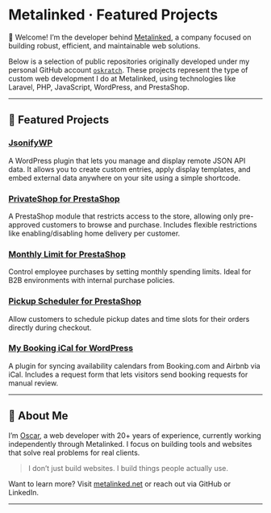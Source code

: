 # Metalinked · Featured Projects

👋 Welcome! I’m the developer behind [Metalinked](https://metalinked.net), a company focused on building robust, efficient, and maintainable web solutions.

Below is a selection of public repositories originally developed under my personal GitHub account [`oskratch`](https://github.com/oskratch). These projects represent the type of custom web development I do at Metalinked, using technologies like Laravel, PHP, JavaScript, WordPress, and PrestaShop.

---

## 🔧 Featured Projects

### [JsonifyWP](https://github.com/oskratch/wordpress-plugin-jsonifywp)
A WordPress plugin that lets you manage and display remote JSON API data. It allows you to create custom entries, apply display templates, and embed external data anywhere on your site using a simple shortcode.

### [PrivateShop for PrestaShop](https://github.com/oskratch/prestashop-module-privateshop)
A PrestaShop module that restricts access to the store, allowing only pre-approved customers to browse and purchase. Includes flexible restrictions like enabling/disabling home delivery per customer.

### [Monthly Limit for PrestaShop](https://github.com/oskratch/prestashop-module-monthlylimit)
Control employee purchases by setting monthly spending limits. Ideal for B2B environments with internal purchase policies.

### [Pickup Scheduler for PrestaShop](https://github.com/oskratch/prestashop-module-pickupscheduler)
Allow customers to schedule pickup dates and time slots for their orders directly during checkout.

### [My Booking iCal for WordPress](https://github.com/oskratch/wordpress-plugin-my-booking-ical)
A plugin for syncing availability calendars from Booking.com and Airbnb via iCal. Includes a request form that lets visitors send booking requests for manual review.

---

## 👤 About Me

I’m [Oscar](https://github.com/oskratch), a web developer with 20+ years of experience, currently working independently through Metalinked. I focus on building tools and websites that solve real problems for real clients.

> I don’t just build websites. I build things people actually use.

Want to learn more? Visit [metalinked.net](https://metalinked.net) or reach out via GitHub or LinkedIn.

---
